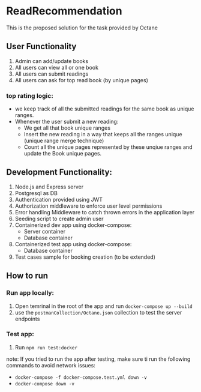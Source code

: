 # ReadRecommendation

This is the proposed solution for the task provided by Octane

## User Functionality

1. Admin can add/update books
2. All users can view all or one book
3. All users can submit readings
4. All users can ask for top read book (by unique pages)

### top rating logic:
- we keep track of all the submitted readings for the same book as unique ranges.
- Whenever the user submit a new reading:
    - We get all that book unique ranges
    - Insert the new reading in a way that keeps all the ranges unique (unique range merge technique)
    - Count all the unique pages represented by these unqiue ranges and update the Book unique pages.


## Development Functionality:

1. Node.js and Express server
2. Postgresql as DB
3. Authentication provided using JWT
4. Authorization middleware to enforce user level permissions
5. Error handling Middleware to catch thrown errors in the application layer
6. Seeding script to create admin user
7. Containerized dev app using docker-compose:
    - Server container
    - Database container
8. Containerized test app using docker-compose:
    - Database container
9. Test cases sample for booking creation (to be extended)

## How to run

### Run app locally:
1. Open temrinal in the root of the app and run `docker-compose up --build`
2. use the `postmanCollection/Octane.json` collection to test the server endpoints

### Test app:
1. Run `npm run test:docker`


note: If you tried to run the app after testing, make sure ti run the following commands to avoid network issues:
- `docker-compose -f docker-compose.test.yml down -v`
- `docker-compose down -v`

